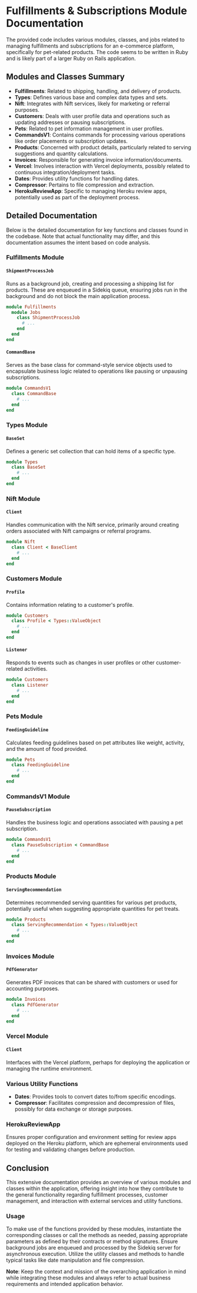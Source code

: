 # Fulfillments & Subscriptions Module Documentation

The provided code includes various modules, classes, and jobs related to managing fulfillments and subscriptions for an e-commerce platform, specifically for pet-related products. The code seems to be written in Ruby and is likely part of a larger Ruby on Rails application.

## Modules and Classes Summary

- **Fulfillments**: Related to shipping, handling, and delivery of products.
- **Types**: Defines various base and complex data types and sets.
- **Nift**: Integrates with Nift services, likely for marketing or referral purposes.
- **Customers**: Deals with user profile data and operations such as updating addresses or pausing subscriptions.
- **Pets**: Related to pet information management in user profiles.
- **CommandsV1**: Contains commands for processing various operations like order placements or subscription updates.
- **Products**: Concerned with product details, particularly related to serving suggestions and quantity calculations.
- **Invoices**: Responsible for generating invoice information/documents.
- **Vercel**: Involves interaction with Vercel deployments, possibly related to continuous integration/deployment tasks.
- **Dates**: Provides utility functions for handling dates.
- **Compressor**: Pertains to file compression and extraction.
- **HerokuReviewApp**: Specific to managing Heroku review apps, potentially used as part of the deployment process.

## Detailed Documentation

Below is the detailed documentation for key functions and classes found in the codebase. Note that actual functionality may differ, and this documentation assumes the intent based on code analysis.

### Fulfillments Module

#### `ShipmentProcessJob`
Runs as a background job, creating and processing a shipping list for products. These are enqueued in a Sidekiq queue, ensuring jobs run in the background and do not block the main application process.

```ruby
module Fulfillments
  module Jobs
    class ShipmentProcessJob
      # ...
    end
  end
end
```

#### `CommandBase`
Serves as the base class for command-style service objects used to encapsulate business logic related to operations like pausing or unpausing subscriptions.

```ruby
module CommandsV1
  class CommandBase
    # ...
  end
end
```

### Types Module

#### `BaseSet`
Defines a generic set collection that can hold items of a specific type.

```ruby
module Types
  class BaseSet
    # ...
  end
end
```

### Nift Module

#### `Client`
Handles communication with the Nift service, primarily around creating orders associated with Nift campaigns or referral programs.

```ruby
module Nift
  class Client < BaseClient
    # ...
  end
end
```

### Customers Module

#### `Profile`
Contains information relating to a customer's profile.

```ruby
module Customers
  class Profile < Types::ValueObject
    # ...
  end
end
```

#### `Listener`
Responds to events such as changes in user profiles or other customer-related activities.

```ruby
module Customers
  class Listener
    # ...
  end
end
```

### Pets Module

#### `FeedingGuideline`
Calculates feeding guidelines based on pet attributes like weight, activity, and the amount of food provided.

```ruby
module Pets
  class FeedingGuideline
    # ...
  end
end
```

### CommandsV1 Module

#### `PauseSubscription`
Handles the business logic and operations associated with pausing a pet subscription.

```ruby
module CommandsV1
  class PauseSubscription < CommandBase
    # ...
  end
end
```

### Products Module

#### `ServingRecommendation`
Determines recommended serving quantities for various pet products, potentially useful when suggesting appropriate quantities for pet treats.

```ruby
module Products
  class ServingRecommendation < Types::ValueObject
    # ...
  end
end
```

### Invoices Module

#### `PdfGenerator`
Generates PDF invoices that can be shared with customers or used for accounting purposes.

```ruby
module Invoices
  class PdfGenerator
    # ...
  end
end
```

### Vercel Module

#### `Client`
Interfaces with the Vercel platform, perhaps for deploying the application or managing the runtime environment.

### Various Utility Functions

- **Dates**: Provides tools to convert dates to/from specific encodings.
- **Compressor**: Facilitates compression and decompression of files, possibly for data exchange or storage purposes.

### HerokuReviewApp

Ensures proper configuration and environment setting for review apps deployed on the Heroku platform, which are ephemeral environments used for testing and validating changes before production.

## Conclusion

This extensive documentation provides an overview of various modules and classes within the application, offering insight into how they contribute to the general functionality regarding fulfillment processes, customer management, and interaction with external services and utility functions.

### Usage

To make use of the functions provided by these modules, instantiate the corresponding classes or call the methods as needed, passing appropriate parameters as defined by their contracts or method signatures. Ensure background jobs are enqueued and processed by the Sidekiq server for asynchronous execution. Utilize the utility classes and methods to handle typical tasks like date manipulation and file compression.

**Note**: Keep the context and mission of the overarching application in mind while integrating these modules and always refer to actual business requirements and intended application behavior.
